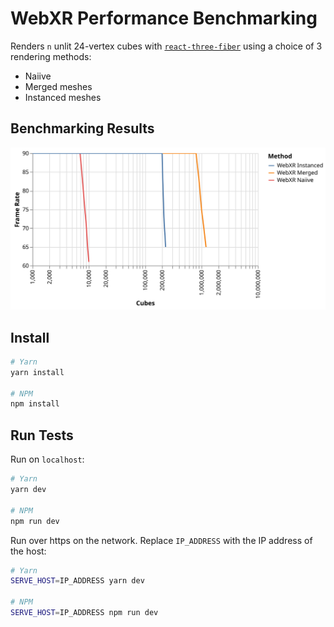 # WebXR Performance Benchmarking

Renders `n` unlit 24-vertex cubes with [`react-three-fiber`](https://docs.pmnd.rs/react-three-fiber) using a choice of 3 rendering methods:

- Naiive
- Merged meshes
- Instanced meshes

## Benchmarking Results

![WebXR Benchmarks](./webxr-benchmarks.svg)

## Install

```bash
# Yarn
yarn install

# NPM
npm install
```

## Run Tests

Run on `localhost`:

```bash
# Yarn
yarn dev

# NPM
npm run dev
```

Run over https on the network. Replace `IP_ADDRESS` with the IP address of the host:

```bash
# Yarn
SERVE_HOST=IP_ADDRESS yarn dev

# NPM
SERVE_HOST=IP_ADDRESS npm run dev
```
